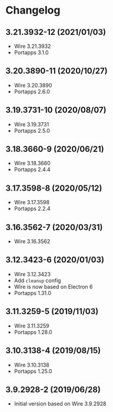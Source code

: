 # Changelog

## 3.21.3932-12 (2021/01/03)

* Wire 3.21.3932
* Portapps 3.1.0

## 3.20.3890-11 (2020/10/27)

* Wire 3.20.3890
* Portapps 2.6.0

## 3.19.3731-10 (2020/08/07)

* Wire 3.19.3731
* Portapps 2.5.0

## 3.18.3660-9 (2020/06/21)

* Wire 3.18.3660
* Portapps 2.4.4

## 3.17.3598-8 (2020/05/12)

* Wire 3.17.3598
* Portapps 2.2.4

## 3.16.3562-7 (2020/03/31)

* Wire 3.16.3562

## 3.12.3423-6 (2020/01/03)

* Wire 3.12.3423
* Add `cleanup` config
* Wire is now based on Electron 6
* Portapps 1.31.0

## 3.11.3259-5 (2019/11/03)

* Wire 3.11.3259
* Portapps 1.28.0

## 3.10.3138-4 (2019/08/15)

* Wire 3.10.3138
* Portapps 1.25.0

## 3.9.2928-2 (2019/06/28)

* Initial version based on Wire 3.9.2928
